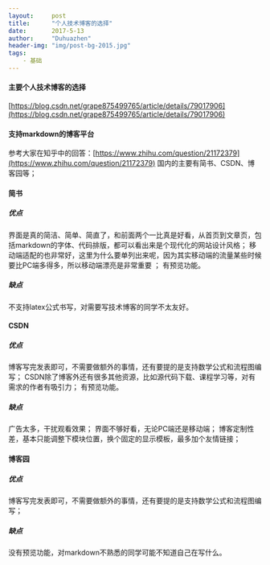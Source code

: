```yaml
---
layout:     post
title:      "个人技术博客的选择"
date:       2017-5-13
author:     "Duhuazhen"
header-img: "img/post-bg-2015.jpg"
tags:
    - 基础
---
```


#### 主要个人技术博客的选择
[https://blog.csdn.net/grape875499765/article/details/79017906](https://blog.csdn.net/grape875499765/article/details/79017906)
#### 支持markdown的博客平台

参考大家在知乎中的回答：[https://www.zhihu.com/question/21172379](https://www.zhihu.com/question/21172379)
国内的主要有简书、CSDN、博客园等；
#### 简书
##### 优点 
界面是真的简洁、简单、简直了，和前面两个一比真是好看，从首页到文章页，包括markdown的字体、代码排版，都可以看出来是个现代化的网站设计风格；
移动端适配的也非常好，这里为什么要单列出来呢，因为其实移动端的流量某些时候要比PC端多得多，所以移动端漂亮是非常重要 ；
有预览功能。
##### 缺点
不支持latex公式书写，对需要写技术博客的同学不太友好。

#### CSDN
##### 优点 
博客写完发表即可，不需要做额外的事情，还有要提的是支持数学公式和流程图编写；
CSDN除了博客外还有很多其他资源，比如源代码下载、课程学习等，对有需求的作者有吸引力；
有预览功能。
##### 缺点
广告太多，干扰观看效果；
界面不够好看，无论PC端还是移动端；
博客定制性差，基本只能调整下模块位置，换个固定的显示模板，最多加个友情链接；


#### 博客园
##### 优点 
博客写完发表即可，不需要做额外的事情，还有要提的是支持数学公式和流程图编写；
##### 缺点
没有预览功能，对markdown不熟悉的同学可能不知道自己在写什么。
